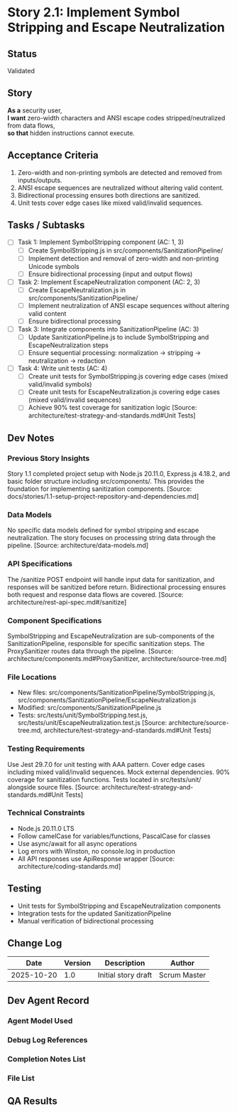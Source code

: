 # Story 2.1: Implement Symbol Stripping and Escape Neutralization

## Status

Validated

## Story

**As a** security user,  
**I want** zero-width characters and ANSI escape codes stripped/neutralized from data flows,  
**so that** hidden instructions cannot execute.

## Acceptance Criteria

1. Zero-width and non-printing symbols are detected and removed from inputs/outputs.
2. ANSI escape sequences are neutralized without altering valid content.
3. Bidirectional processing ensures both directions are sanitized.
4. Unit tests cover edge cases like mixed valid/invalid sequences.

## Tasks / Subtasks

- [ ] Task 1: Implement SymbolStripping component (AC: 1, 3)
  - [ ] Create SymbolStripping.js in src/components/SanitizationPipeline/
  - [ ] Implement detection and removal of zero-width and non-printing Unicode symbols
  - [ ] Ensure bidirectional processing (input and output flows)
- [ ] Task 2: Implement EscapeNeutralization component (AC: 2, 3)
  - [ ] Create EscapeNeutralization.js in src/components/SanitizationPipeline/
  - [ ] Implement neutralization of ANSI escape sequences without altering valid content
  - [ ] Ensure bidirectional processing
- [ ] Task 3: Integrate components into SanitizationPipeline (AC: 3)
  - [ ] Update SanitizationPipeline.js to include SymbolStripping and EscapeNeutralization steps
  - [ ] Ensure sequential processing: normalization → stripping → neutralization → redaction
- [ ] Task 4: Write unit tests (AC: 4)
  - [ ] Create unit tests for SymbolStripping.js covering edge cases (mixed valid/invalid symbols)
  - [ ] Create unit tests for EscapeNeutralization.js covering edge cases (mixed valid/invalid sequences)
  - [ ] Achieve 90% test coverage for sanitization logic [Source: architecture/test-strategy-and-standards.md#Unit Tests]

## Dev Notes

### Previous Story Insights

Story 1.1 completed project setup with Node.js 20.11.0, Express.js 4.18.2, and basic folder structure including src/components/. This provides the foundation for implementing sanitization components. [Source: docs/stories/1.1-setup-project-repository-and-dependencies.md]

### Data Models

No specific data models defined for symbol stripping and escape neutralization. The story focuses on processing string data through the pipeline. [Source: architecture/data-models.md]

### API Specifications

The /sanitize POST endpoint will handle input data for sanitization, and responses will be sanitized before return. Bidirectional processing ensures both request and response data flows are covered. [Source: architecture/rest-api-spec.md#/sanitize]

### Component Specifications

SymbolStripping and EscapeNeutralization are sub-components of the SanitizationPipeline, responsible for specific sanitization steps. The ProxySanitizer routes data through the pipeline. [Source: architecture/components.md#ProxySanitizer, architecture/source-tree.md]

### File Locations

- New files: src/components/SanitizationPipeline/SymbolStripping.js, src/components/SanitizationPipeline/EscapeNeutralization.js
- Modified: src/components/SanitizationPipeline.js
- Tests: src/tests/unit/SymbolStripping.test.js, src/tests/unit/EscapeNeutralization.test.js [Source: architecture/source-tree.md, architecture/test-strategy-and-standards.md#Unit Tests]

### Testing Requirements

Use Jest 29.7.0 for unit testing with AAA pattern. Cover edge cases including mixed valid/invalid sequences. Mock external dependencies. 90% coverage for sanitization functions. Tests located in src/tests/unit/ alongside source files. [Source: architecture/test-strategy-and-standards.md#Unit Tests]

### Technical Constraints

- Node.js 20.11.0 LTS
- Follow camelCase for variables/functions, PascalCase for classes
- Use async/await for all async operations
- Log errors with Winston, no console.log in production
- All API responses use ApiResponse wrapper [Source: architecture/coding-standards.md]

## Testing

- Unit tests for SymbolStripping and EscapeNeutralization components
- Integration tests for the updated SanitizationPipeline
- Manual verification of bidirectional processing

## Change Log

| Date       | Version | Description         | Author       |
| ---------- | ------- | ------------------- | ------------ |
| 2025-10-20 | 1.0     | Initial story draft | Scrum Master |

## Dev Agent Record

### Agent Model Used

### Debug Log References

### Completion Notes List

### File List

## QA Results

